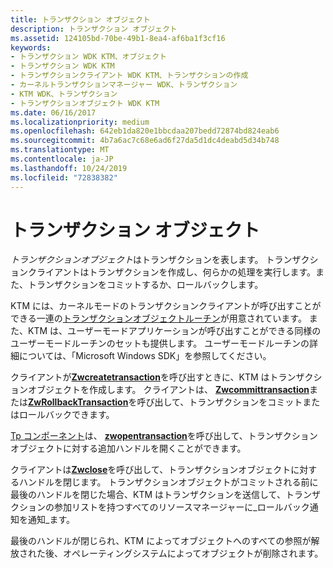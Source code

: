 ```yaml
---
title: トランザクション オブジェクト
description: トランザクション オブジェクト
ms.assetid: 124105bd-70be-49b1-8ea4-af6ba1f3cf16
keywords:
- トランザクション WDK KTM、オブジェクト
- トランザクション WDK KTM
- トランザクションクライアント WDK KTM、トランザクションの作成
- カーネルトランザクションマネージャー WDK、トランザクション
- KTM WDK、トランザクション
- トランザクションオブジェクト WDK KTM
ms.date: 06/16/2017
ms.localizationpriority: medium
ms.openlocfilehash: 642eb1da820e1bbcdaa207bedd72874bd824eab6
ms.sourcegitcommit: 4b7a6ac7c68e6ad6f27da5d1dc4deabd5d34b748
ms.translationtype: MT
ms.contentlocale: ja-JP
ms.lasthandoff: 10/24/2019
ms.locfileid: "72838382"
---
```

# <a name="transaction-objects"></a>トランザクション オブジェクト


*トランザクションオブジェクト*はトランザクションを表します。 トランザクションクライアントはトランザクションを作成し、何らかの処理を実行します。また、トランザクションをコミットするか、ロールバックします。

KTM には、カーネルモードのトランザクションクライアントが呼び出すことができる一連の[トランザクションオブジェクトルーチン](https://docs.microsoft.com/windows-hardware/drivers/ddi/index)が用意されています。 また、KTM は、ユーザーモードアプリケーションが呼び出すことができる同様のユーザーモードルーチンのセットも提供します。 ユーザーモードルーチンの詳細については、「Microsoft Windows SDK」を参照してください。

クライアントが[**Zwcreatetransaction**](https://docs.microsoft.com/windows-hardware/drivers/ddi/wdm/nf-wdm-ntcreatetransaction)を呼び出すときに、KTM はトランザクションオブジェクトを作成します。 クライアントは、 [**Zwcommittransaction**](https://docs.microsoft.com/windows-hardware/drivers/ddi/wdm/nf-wdm-ntcommittransaction)または[**ZwRollbackTransaction**](https://docs.microsoft.com/windows-hardware/drivers/ddi/wdm/nf-wdm-ntrollbacktransaction)を呼び出して、トランザクションをコミットまたはロールバックできます。

[Tp コンポーネント](understanding-tps-components.md)は、 [**zwopentransaction**](https://docs.microsoft.com/windows-hardware/drivers/ddi/wdm/nf-wdm-ntopentransaction)を呼び出して、トランザクションオブジェクトに対する追加ハンドルを開くことができます。

クライアントは[**Zwclose**](https://docs.microsoft.com/windows-hardware/drivers/ddi/ntifs/nf-ntifs-ntclose)を呼び出して、トランザクションオブジェクトに対するハンドルを閉じます。 トランザクションオブジェクトがコミットされる前に最後のハンドルを閉じた場合、KTM はトランザクションを送信して、トランザクションの参加リストを持つすべてのリソースマネージャーに\_ロールバック通知を通知\_ます。

最後のハンドルが閉じられ、KTM によってオブジェクトへのすべての参照が解放された後、オペレーティングシステムによってオブジェクトが削除されます。

 

 




